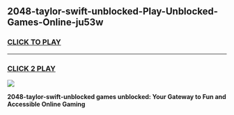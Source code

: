 
## 2048-taylor-swift-unblocked-Play-Unblocked-Games-Online-ju53w
<h3>
<a href="https://premium76.site?title=2048-taylor-swift-unblocked&ref=25A">CLICK TO PLAY</a></h3>
<hr>

<h3>
<a href="https://premium76.site?title=2048-taylor-swift-unblocked&ref=25A">CLICK 2 PLAY</a>
  
</h3>

<a href="https://premium76.site?title=2048-taylor-swift-unblocked&ref=25A"><img src="https://clearcache.store/games.png"></a>


**2048-taylor-swift-unblocked games unblocked: Your Gateway to Fun and Accessible Online Gaming**
